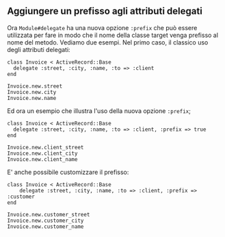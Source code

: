 ## Aggiungere un prefisso agli attributi delegati

Ora `Module#delegate` ha una nuova opzione `:prefix` che può essere utilizzata per fare in modo che il nome della classe target venga prefisso al nome del metodo.
Vediamo due esempi. Nel primo caso, il classico uso degli attributi delegati:

	class Invoice < ActiveRecord::Base
	  delegate :street, :city, :name, :to => :client
	end

	Invoice.new.street
	Invoice.new.city
	Invoice.new.name

Ed ora un esempio che illustra l'uso della nuova opzione `:prefix`;

	class Invoice < ActiveRecord::Base
	  delegate :street, :city, :name, :to => :client, :prefix => true
	end

	Invoice.new.client_street
	Invoice.new.client_city
	Invoice.new.client_name

E' anche possibile customizzare il prefisso:

	class Invoice < ActiveRecord::Base
		delegate :street, :city, :name, :to => :client, :prefix => :customer
	end

	Invoice.new.customer_street
	Invoice.new.customer_city
	Invoice.new.customer_name
